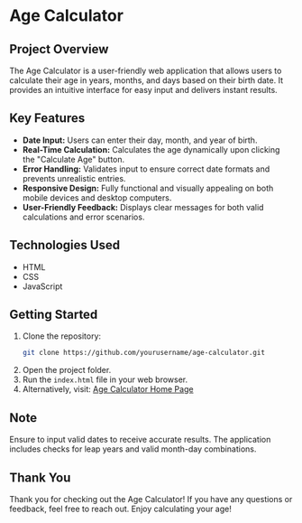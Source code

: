 # Age Calculator

## Project Overview
The Age Calculator is a user-friendly web application that allows users to calculate their age in years, months, and days based on their birth date. It provides an intuitive interface for easy input and delivers instant results.

## Key Features
- **Date Input:** Users can enter their day, month, and year of birth.
- **Real-Time Calculation:** Calculates the age dynamically upon clicking the "Calculate Age" button.
- **Error Handling:** Validates input to ensure correct date formats and prevents unrealistic entries.
- **Responsive Design:** Fully functional and visually appealing on both mobile devices and desktop computers.
- **User-Friendly Feedback:** Displays clear messages for both valid calculations and error scenarios.

## Technologies Used
- HTML
- CSS
- JavaScript

## Getting Started
1. Clone the repository:
   ```bash
   git clone https://github.com/yourusername/age-calculator.git
2. Open the project folder.
3. Run the `index.html` file in your web browser.
4. Alternatively, visit: [Age Calculator Home Page](https://hardiksarkar.github.io/Age_Calculator.github.io/)


## Note
Ensure to input valid dates to receive accurate results. The application includes checks for leap years and valid month-day combinations.

## Thank You
Thank you for checking out the Age Calculator! If you have any questions or feedback, feel free to reach out. Enjoy calculating your age!
